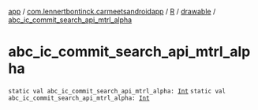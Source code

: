[app](../../../index.md) / [com.lennertbontinck.carmeetsandroidapp](../../index.md) / [R](../index.md) / [drawable](index.md) / [abc_ic_commit_search_api_mtrl_alpha](./abc_ic_commit_search_api_mtrl_alpha.md)

# abc_ic_commit_search_api_mtrl_alpha

`static val abc_ic_commit_search_api_mtrl_alpha: `[`Int`](https://kotlinlang.org/api/latest/jvm/stdlib/kotlin/-int/index.html)
`static val abc_ic_commit_search_api_mtrl_alpha: `[`Int`](https://kotlinlang.org/api/latest/jvm/stdlib/kotlin/-int/index.html)